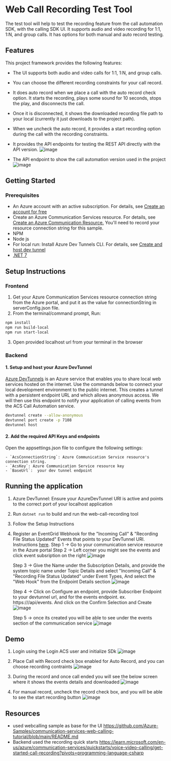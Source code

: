 # Web Call Recording Test Tool

The test tool will help to test the recording feature from the call automation SDK, with the calling SDK UI. It supports audio and video recording for 1:1, 1:N, and group calls. It has options for both manual and auto record testing.

## Features

This project framework provides the following features:

* The UI supports both audio and video calls for 1:1, 1:N, and group calls.
* You can choose the different recording constraints for your call record.
* It does auto record when we place a call with the auto record check option. It starts the recording, plays some sound for 10 seconds, stops the play, and disconnects the call.
* Once it is disconnected, it shows the downloaded recording file path to your local (currently it just downloads to the project path).
* When we uncheck the auto record, it provides a start recording option during the call with the recording constraints.
* It provides the API endpoints for testing the REST API directly with the API version.
  ![image](https://github.com/Azure-Samples/communication-services-recording/assets/146493756/3cc34b48-b371-48b9-8e88-a187256fc0ef)

* The API endpoint to show the call automation version used in the project
  ![image](https://github.com/Azure-Samples/communication-services-recording/assets/146493756/db2a4afc-cea4-4a8e-905b-2ba7da7e4ea2)


## Getting Started

### Prerequisites

* An Azure account with an active subscription. For details, see [Create an account for free](https://aka.ms/Mech-Azureaccount) 
* Create an Azure Communication Services resource. For details, see [Create an Azure Communication Resource.](https://learn.microsoft.com/en-us/azure/communication-services/quickstarts/create-communication-resource?tabs=windows&pivots=platform-azp) You'll need to record your resource connection string for this sample.
* NPM
* Node js
* For local run: Install Azure Dev Tunnels CLI. For details, see [Create and host dev tunnel](https://learn.microsoft.com/en-us/azure/developer/dev-tunnels/get-started?tabs=windows)
* [.NET 7](https://dotnet.microsoft.com/download)

## Setup Instructions

### Frontend
1. Get your Azure Communication Services resource connection string from the Azure portal, and put it as the value for connectionString in serverConfig.json file.
2. From the terminal/command prompt, Run:
   
```bash
npm install
npm run build-local
npm run start-local
```

3. Open provided localhost url from your terminal in the browser

### Backend

  #### 1. Setup and host your Azure DevTunnel

[Azure DevTunnels](https://learn.microsoft.com/en-us/azure/developer/dev-tunnels/overview) is an Azure service that enables you to share local web services hosted on the internet. Use the commands below to connect your local development environment to the public internet. This creates a tunnel with a persistent endpoint URL and which allows anonymous access. We will then use this endpoint to notify your application of calling events from the ACS Call Automation service.

```bash
devtunnel create --allow-anonymous
devtunnel port create -p 7108
devtunnel host
```

#### 2. Add the required API Keys and endpoints
Open the appsettings.json file to configure the following settings:

    
    - `AcsConnectionString`: Azure Communication Service resource's connection string.
    - `AcsKey`: Azure Communication Service resource key
    - `BaseUrl`:  your dev tunnel endpoint

## Running the application

1. Azure DevTunnel: Ensure your AzureDevTunnel URI is active and points to the correct port of your localhost application
2. Run `dotnet run` to build and run the web-call-recording tool
3. Follow the Setup Instructions
4. Register an EventGrid Webhook for the "Incoming Call" & "Recording File Status Updated" Events that points to your DevTunnel URI. Instructions [here](https://learn.microsoft.com/en-us/azure/communication-services/concepts/call-automation/incoming-call-notification).
   Step 1 -> Go to your communication service resource in the Azure portal
   Step 2 -> Left corner you might see the events and click event subsription on the right
   ![image](https://github.com/Azure-Samples/communication-services-recording/assets/146493756/3e008c23-ba47-4eb7-8bbb-f0df4623801a)

   Step 3 -> Give the Name under the Subscription Details, and provide the system topic name under Topic Details and select "Incoming Call" & "Recording File Status Updated" under Event Types, And select the "Web Hook" from the Endpoint Details section
   ![image](https://github.com/Azure-Samples/communication-services-recording/assets/146493756/af0045a4-1ca5-4126-98e6-ea96557ec937)

   Step 4 -> Click on Configure an endpoint, provide Subscriber Endpoint to your devtunnel url, and for the events endpoint. ex. https://<devtunnelurl>/api/events. And click on the Confirm Selection and Create
   ![image](https://github.com/Azure-Samples/communication-services-recording/assets/146493756/673a661a-f36b-4dad-80ea-8a813ad7a17a)

   Step 5 -> once its created you will be able to see under the events section of the communication service
   ![image](https://github.com/Azure-Samples/communication-services-recording/assets/146493756/88e94e69-0443-466a-ada7-b881e21ff507)




## Demo

1. Login using the Login ACS user and initialize SDk
   ![image](https://github.com/Azure-Samples/communication-services-recording/assets/146493756/aebaca67-cbcc-4485-910e-bbe9c62d3858)

2. Place Call with Record check box enabled for Auto Record, and you can choose recording contraints
   ![image](https://github.com/Azure-Samples/communication-services-recording/assets/146493756/9e2fc59a-7795-4812-ae22-4c2183df47a0)
3. During the record and once call ended you will see the below screen where it shows the events details and downloaded
   ![image](https://github.com/Azure-Samples/communication-services-recording/assets/146493756/a0e1fcf2-c9b2-45a2-bb73-9ed9549ce42f)

4. For manual record, uncheck the record check box, and you will be able to see the start recording button
   ![image](https://github.com/Azure-Samples/communication-services-recording/assets/146493756/b83fe7b6-2578-4e9c-9217-fd99004a9b24)


## Resources

* used webcalling sample as base for the UI https://github.com/Azure-Samples/communication-services-web-calling-tutorial/blob/main/README.md
* Backend used the recording quick starts https://learn.microsoft.com/en-us/azure/communication-services/quickstarts/voice-video-calling/get-started-call-recording?pivots=programming-language-csharp
